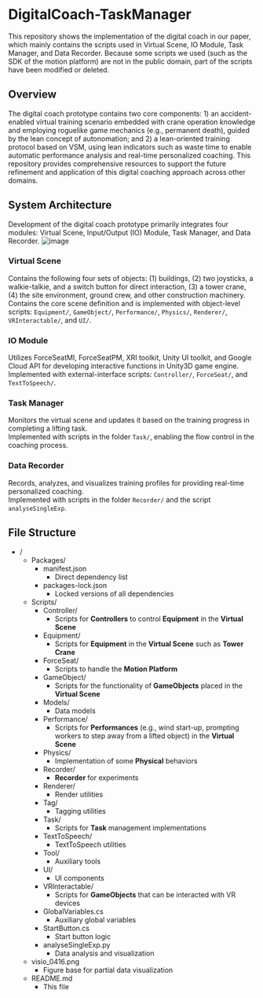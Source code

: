 # DigitalCoach-TaskManager

This repository shows the implementation of the digital coach in our paper, which mainly contains the scripts used in Virtual Scene, IO Module, Task Manager, and Data Recorder. Because some scripts we used (such as the SDK of the motion platform) are not in the public domain, part of the scripts have been modified or deleted.

## Overview
The digital coach prototype contains two core components: 1) an accident-enabled virtual training scenario embedded with crane operation knowledge and employing roguelike game mechanics (e.g., permanent death), guided by the lean concept of autonomation; and 2) a lean-oriented training protocol based on VSM, using lean indicators such as waste time to enable automatic performance analysis and real-time personalized coaching. This repository provides comprehensive resources to support the future refinement and application of this digital coaching approach across other domains.
## System Architecture
Development of the digital coach prototype primarily integrates four modules: Virtual Scene, Input/Output (IO) Module, Task Manager, and Data Recorder. 
![image](https://github.com/user-attachments/assets/49df488c-1bec-43df-9ccb-fdee4f1e2ba7)
### Virtual Scene
Contains the following four sets of objects: (1) buildings, (2) two joysticks, a walkie-talkie, and a switch button for direct interaction, (3) a tower crane, (4) the site environment, ground crew, and other construction machinery.\
Contains the core scene definition and is implemented with object-level scripts: `Equipment/`, `GameObject/`, `Performance/`, `Physics/`, `Renderer/`, `VRInteractable/`, and `UI/`.
### IO Module
Utilizes ForceSeatMI, ForceSeatPM, XRI toolkit, Unity UI toolkit, and Google Cloud API for developing interactive functions in Unity3D game engine.\
Implemented with external-interface scripts: `Controller/`, `ForceSeat/`, and `TextToSpeech/`.
### Task Manager
Monitors the virtual scene and updates it based on the training progress in completing a lifting task.\
Implemented with scripts in the folder `Task/`, enabling the flow control in the coaching process.
### Data Recorder
Records, analyzes, and visualizes training profiles for providing real-time personalized coaching.\
Implemented with scripts in the folder `Recorder/` and the script `analyseSingleExp`.
## File Structure
- /
  - Packages/
    - manifest.json  
      - Direct dependency list  
    - packages-lock.json  
      - Locked versions of all dependencies  
  - Scripts/
    - Controller/  
      - Scripts for **Controllers** to control **Equipment** in the **Virtual Scene**  
    - Equipment/  
      - Scripts for **Equipment** in the **Virtual Scene** such as **Tower Crane**  
    - ForceSeat/  
      - Scripts to handle the **Motion Platform**  
    - GameObject/  
      - Scripts for the functionality of **GameObjects** placed in the **Virtual Scene**  
    - Models/  
      - Data models  
    - Performance/  
      - Scripts for **Performances** (e.g., wind start-up, prompting workers to step away from a lifted object) in the **Virtual Scene**  
    - Physics/  
      - Implementation of some **Physical** behaviors  
    - Recorder/  
      - **Recorder** for experiments  
    - Renderer/  
      - Render utilities  
    - Tag/  
      - Tagging utilities  
    - Task/  
      - Scripts for **Task** management implementations  
    - TextToSpeech/  
      - TextToSpeech utilities  
    - Tool/  
      - Auxiliary tools  
    - UI/  
      - UI components  
    - VRInteractable/  
      - Scripts for **GameObjects** that can be interacted with VR devices  
    - GlobalVariables.cs  
      - Auxiliary global variables  
    - StartButton.cs  
      - Start button logic
    - analyseSingleExp.py
      - Data analysis and visualization
  - visio_0416.png  
    - Figure base for partial data visualization
  - README.md  
    - This file

